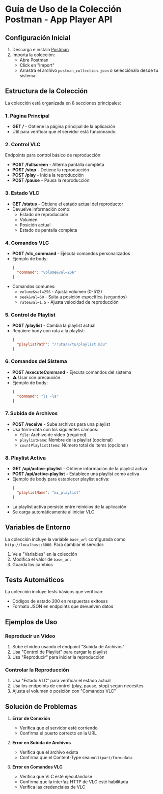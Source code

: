 # Guía de Uso de la Colección Postman - App Player API

## Configuración Inicial

1. Descarga e instala [Postman](https://www.postman.com/downloads/)
2. Importa la colección:
   - Abre Postman
   - Click en "Import"
   - Arrastra el archivo `postman_collection.json` o selecciónalo desde tu sistema

## Estructura de la Colección

La colección está organizada en 8 secciones principales:

### 1. Página Principal
- **GET /** - Obtiene la página principal de la aplicación
- Útil para verificar que el servidor está funcionando

### 2. Control VLC
Endpoints para control básico de reproducción:
- **POST /fullscreen** - Alterna pantalla completa
- **POST /stop** - Detiene la reproducción
- **POST /play** - Inicia la reproducción
- **POST /pause** - Pausa la reproducción

### 3. Estado VLC
- **GET /status** - Obtiene el estado actual del reproductor
- Devuelve información como:
  - Estado de reproducción
  - Volumen
  - Posición actual
  - Estado de pantalla completa

### 4. Comandos VLC
- **POST /vlc_command** - Ejecuta comandos personalizados
- Ejemplo de body:
  ```json
  {
    "command": "volume&val=256"
  }
  ```
- Comandos comunes:
  - `volume&val=256` - Ajusta volumen (0-512)
  - `seek&val=60` - Salta a posición específica (segundos)
  - `rate&val=1.5` - Ajusta velocidad de reproducción

### 5. Control de Playlist
- **POST /playlist** - Cambia la playlist actual
- Requiere body con ruta a la playlist:
  ```json
  {
    "playlistPath": "/ruta/a/tu/playlist.m3u"
  }
  ```

### 6. Comandos del Sistema
- **POST /executeCommand** - Ejecuta comandos del sistema
- ⚠️ Usar con precaución
- Ejemplo de body:
  ```json
  {
    "command": "ls -la"
  }
  ```

### 7. Subida de Archivos
- **POST /receive** - Sube archivos para una playlist
- Usa form-data con los siguientes campos:
  - `file`: Archivo de video (required)
  - `playlistName`: Nombre de la playlist (opcional)
  - `countPlaylistItems`: Número total de items (opcional)

### 8. Playlist Activa
- **GET /api/active-playlist** - Obtiene información de la playlist activa
- **POST /api/active-playlist** - Establece una playlist como activa
- Ejemplo de body para establecer playlist activa:
  ```json
  {
    "playlistName": "mi_playlist"
  }
  ```
- La playlist activa persiste entre reinicios de la aplicación
- Se carga automáticamente al iniciar VLC

## Variables de Entorno

La colección incluye la variable `base_url` configurada como `http://localhost:3000`. 
Para cambiar el servidor:
1. Ve a "Variables" en la colección
2. Modifica el valor de `base_url`
3. Guarda los cambios

## Tests Automáticos

La colección incluye tests básicos que verifican:
- Códigos de estado 200 en respuestas exitosas
- Formato JSON en endpoints que devuelven datos

## Ejemplos de Uso

### Reproducir un Video
1. Sube el video usando el endpoint "Subida de Archivos"
2. Usa "Control de Playlist" para cargar la playlist
3. Usa "Reproducir" para iniciar la reproducción

### Controlar la Reproducción
1. Usa "Estado VLC" para verificar el estado actual
2. Usa los endpoints de control (play, pause, stop) según necesites
3. Ajusta el volumen o posición con "Comandos VLC"

## Solución de Problemas

1. **Error de Conexión**
   - Verifica que el servidor esté corriendo
   - Confirma el puerto correcto en la URL

2. **Error en Subida de Archivos**
   - Verifica que el archivo exista
   - Confirma que el Content-Type sea `multipart/form-data`

3. **Error en Comandos VLC**
   - Verifica que VLC esté ejecutándose
   - Confirma que la interfaz HTTP de VLC esté habilitada
   - Verifica las credenciales de VLC